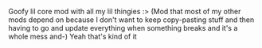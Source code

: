 Goofy lil core mod with all my lil thingies :> (Mod that most of my other mods depend on because I don't want to keep copy-pasting stuff and then having to go and update everything when something breaks and it's a whole mess and-)
Yeah that's kind of it
